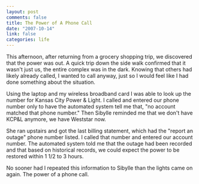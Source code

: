 ```yaml
--- 
layout: post
comments: false
title: The Power of A Phone Call
date: "2007-10-14"
link: false
categories: life
---
```

This afternoon, after returning from a grocery shopping trip, we discovered that the power was out.  A quick trip down the side walk confirmed that it wasn't just us, the entire complex was in the dark.  Knowing that others had likely already called, I wanted to call anyway, just so I would feel like I had done something about the situation.

Using the laptop and my wireless broadband card I was able to look up the number for Kansas City Power & Light.  I called and entered our phone number only to have the automated system tell me that, "no account matched that phone number."  Then Sibylle reminded me that we don't have KCP&L anymore, we have Weststar now.

She ran upstairs and got the last billing statement, which had the "report an outage" phone number listed.  I called that number and entered our account number.  The automated system told me that the outage had been recorded and that based on historical records, we could expect the power to be restored within 1 1/2 to 3 hours.

No sooner had I repeated this information to Sibylle than the lights came on again.  The power of a phone call.
